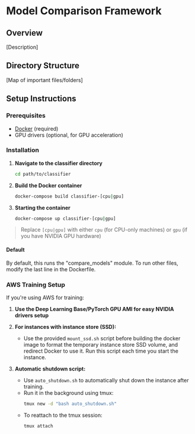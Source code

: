 # Model Comparison Framework

## Overview
[Description]

## Directory Structure
[Map of important files/folders]

## Setup Instructions

### Prerequisites
- [Docker](https://www.docker.com/get-started) (required)
- GPU drivers (optional, for GPU acceleration)

### Installation

1. **Navigate to the classifier directory**
   ```bash
   cd path/to/classifier
   ```

2. **Build the Docker container**
   ```bash
   docker-compose build classifier-[cpu|gpu]
   ```
   
3. **Starting the container**
   ```bash
   docker-compose up classifier-[cpu|gpu]
   ```

> Replace `[cpu|gpu]` with either `cpu` (for CPU-only machines) or `gpu` (if you have NVIDIA GPU hardware)

#### Default

By default, this runs the "compare_models" module. To run other files, modify the last line in the Dockerfile.

### AWS Training Setup

If you're using AWS for training:

1. **Use the Deep Learning Base/PyTorch GPU AMI for easy NVIDIA drivers setup**

2. **For instances with instance store (SSD):**
   - Use the provided `mount_ssd.sh` script before building the docker image to format the temporary instance store SSD volume, and redirect Docker to use it. Run this script each time you start the instance.

3. **Automatic shutdown script:**
   - Use `auto_shutdown.sh` to automatically shut down the instance after training.
   - Run it in the background using tmux:
     ```bash
     tmux new -d "bash auto_shutdown.sh"
     ```
   - To reattach to the tmux session:
     ```bash
     tmux attach
     ```
